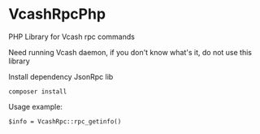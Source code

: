 # VcashRpcPhp

PHP Library for Vcash rpc commands

Need running Vcash daemon, if you don't know what's it, do not use this library

Install dependency JsonRpc lib

`composer install`

Usage example:

`$info = VcashRpc::rpc_getinfo()`